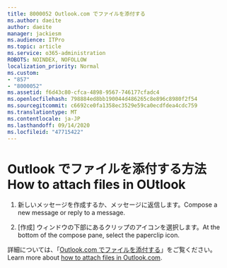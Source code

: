 ```yaml
---
title: 8000052 Outlook.com でファイルを添付する
ms.author: daeite
author: daeite
manager: jackiesm
ms.audience: ITPro
ms.topic: article
ms.service: o365-administration
ROBOTS: NOINDEX, NOFOLLOW
localization_priority: Normal
ms.custom:
- "857"
- "8000052"
ms.assetid: f6d43c80-cfca-4898-9567-746177cfadc4
ms.openlocfilehash: 798884ed8bb190044d486265c8e896c8980f2f54
ms.sourcegitcommit: c6692ce0fa1358ec3529e59ca0ecdfdea4cdc759
ms.translationtype: MT
ms.contentlocale: ja-JP
ms.lasthandoff: 09/14/2020
ms.locfileid: "47715422"
---
```

# <a name="how-to-attach-files-in-outlook"></a><span data-ttu-id="e2da2-102">Outlook でファイルを添付する方法</span><span class="sxs-lookup"><span data-stu-id="e2da2-102">How to attach files in OUtlook</span></span> 

1. <span data-ttu-id="e2da2-103">新しいメッセージを作成するか、メッセージに返信します。</span><span class="sxs-lookup"><span data-stu-id="e2da2-103">Compose a new message or reply to a message.</span></span>

2. <span data-ttu-id="e2da2-104">[作成] ウィンドウの下部にあるクリップのアイコンを選択します。</span><span class="sxs-lookup"><span data-stu-id="e2da2-104">At the bottom of the compose pane, select the paperclip icon.</span></span>

<span data-ttu-id="e2da2-105">詳細については、「[Outlook.com でファイルを添付する](https://go.microsoft.com/fwlink/p/?linkid=2001702&amp;clcid=0x409)」をご覧ください。</span><span class="sxs-lookup"><span data-stu-id="e2da2-105">Learn more about [how to attach files in Outlook.com](https://go.microsoft.com/fwlink/p/?linkid=2001702&amp;clcid=0x409).</span></span>
  